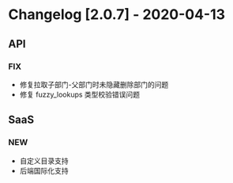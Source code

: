 <!-- generated by script, do not modify it manually -->
# Changelog [2.0.7] - 2020-04-13 

## API

### FIX

- 修复拉取子部门-父部门时未隐藏删除部门的问题
- 修复 fuzzy_lookups 类型校验错误问题

## SaaS

### NEW

- 自定义目录支持
- 后端国际化支持

